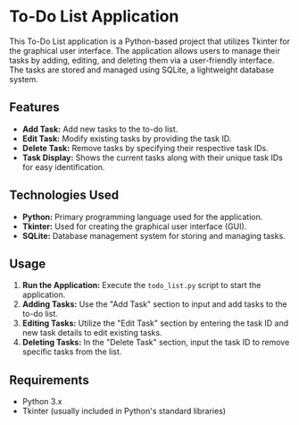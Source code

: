 # To-Do List Application

This To-Do List application is a Python-based project that utilizes Tkinter for the graphical user interface. The application allows users to manage their tasks by adding, editing, and deleting them via a user-friendly interface. The tasks are stored and managed using SQLite, a lightweight database system.

## Features

- **Add Task:** Add new tasks to the to-do list.
- **Edit Task:** Modify existing tasks by providing the task ID.
- **Delete Task:** Remove tasks by specifying their respective task IDs.
- **Task Display:** Shows the current tasks along with their unique task IDs for easy identification.

## Technologies Used

- **Python:** Primary programming language used for the application.
- **Tkinter:** Used for creating the graphical user interface (GUI).
- **SQLite:** Database management system for storing and managing tasks.

## Usage

1. **Run the Application:** Execute the `todo_list.py` script to start the application.
2. **Adding Tasks:** Use the "Add Task" section to input and add tasks to the to-do list.
3. **Editing Tasks:** Utilize the "Edit Task" section by entering the task ID and new task details to edit existing tasks.
4. **Deleting Tasks:** In the "Delete Task" section, input the task ID to remove specific tasks from the list.

## Requirements

- Python 3.x
- Tkinter (usually included in Python's standard libraries)

